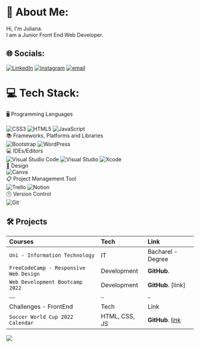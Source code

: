 # 💫 About Me:
Hi, I'm Juliana.<br>I am a Junior Front End Web Developer.<br>

## 🌐 Socials:
[![LinkedIn](https://img.shields.io/badge/LinkedIn-0077B5?style=for-the-badge&logo=linkedin&logoColor=white)](https://www.linkedin.com/in/juliana-costa-/)
[![instagram](https://img.shields.io/badge/Instagram-E4405F?style=for-the-badge&logo=instagram&logoColor=white)](https://www.instagram.com/ju_csantana/)
[![email](https://img.shields.io/badge/Gmail-D14836?style=for-the-badge&logo=gmail&logoColor=white)](mailto:julianacosta405@gmail.com?subject=[GitHub])


# 💻 Tech Stack:
🖥️ Programming Languages <br> <br>
![CSS3](https://img.shields.io/badge/css3-%231572B6.svg?style=for-the-badge&logo=css3&logoColor=white) ![HTML5](https://img.shields.io/badge/html5-%23E34F26.svg?style=for-the-badge&logo=html5&logoColor=white) ![JavaScript](https://img.shields.io/badge/javascript-%23323330.svg?style=for-the-badge&logo=javascript&logoColor=%23F7DF1E) <br>
📚 Frameworks, Platforms and Libraries <br>
![Bootstrap](https://img.shields.io/badge/bootstrap-%23563D7C.svg?style=for-the-badge&logo=bootstrap&logoColor=white) ![WordPress](https://img.shields.io/badge/WordPress-%23117AC9.svg?style=for-the-badge&logo=WordPress&logoColor=white) <br>
💻 IDEs/Editors <br>
![Visual Studio Code](https://img.shields.io/badge/Visual%20Studio%20Code-0078d7.svg?style=for-the-badge&logo=visual-studio-code&logoColor=white) ![Visual Studio](https://img.shields.io/badge/Visual%20Studio-5C2D91.svg?style=for-the-badge&logo=visual-studio&logoColor=white) ![Xcode](https://img.shields.io/badge/Xcode-007ACC?style=for-the-badge&logo=Xcode&logoColor=white) <br>
🎨 Design <br>
![Canva](https://img.shields.io/badge/Canva-%2300C4CC.svg?style=for-the-badge&logo=Canva&logoColor=white) <br>
📋 Project Management Tool <br>
![Trello](https://img.shields.io/badge/Trello-%23026AA7.svg?style=for-the-badge&logo=Trello&logoColor=white) ![Notion](https://img.shields.io/badge/Notion-%23000000.svg?style=for-the-badge&logo=notion&logoColor=white) <br>
🕓 Version Control <br>
![Git](https://img.shields.io/badge/git-%23F05033.svg?style=for-the-badge&logo=git&logoColor=white) <br>

## 🛠 Projects

| Courses | Tech | Link   |
| :-------- |:------- | :------------------------- |
| `Uni - Information Technology`| IT| Bacharel - Degree|
| `FreeCodeCamp - Responsive Web Design` | Development| **GitHub**. |
| `Web Development Bootcamp 2022` | Development| **GitHub**. [link] |
|⎯⎯|⎯|⎯|
|  Challenges - FrontEnd   | Tech  | Link  |
| `Soccer World Cup 2022 Calendar` | HTML, CSS, JS | **GitHub**. [link](https://github.com/julianacostaS/NLW-WorldCup2022Calendar-) |

[![](https://visitcount.itsvg.in/api?id=julianaCosta&label=Profile%20Views&color=10&icon=5&pretty=true)](https://visitcount.itsvg.in)
